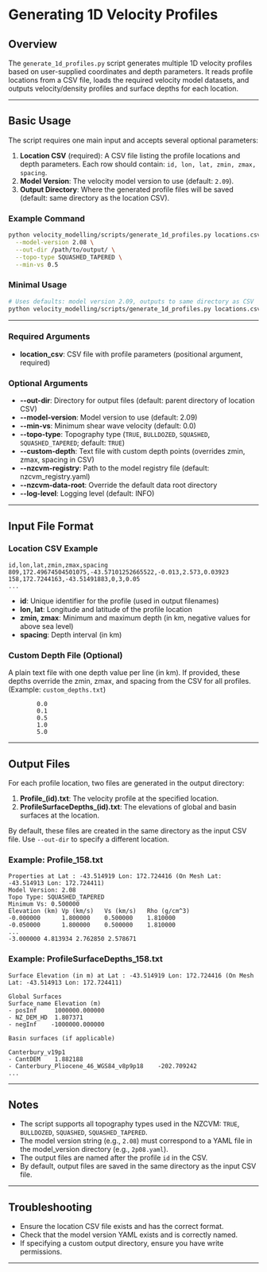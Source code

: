 # Generating 1D Velocity Profiles

## Overview

The `generate_1d_profiles.py` script generates multiple 1D velocity profiles based on user-supplied coordinates and depth parameters. It reads profile locations from a CSV file, loads the required velocity model datasets, and outputs velocity/density profiles and surface depths for each location.

---

## Basic Usage

The script requires one main input and accepts several optional parameters:

1. **Location CSV** (required): A CSV file listing the profile locations and depth parameters. Each row should contain: `id, lon, lat, zmin, zmax, spacing`.
2. **Model Version**: The velocity model version to use (default: `2.09`).
3. **Output Directory**: Where the generated profile files will be saved (default: same directory as the location CSV).

### Example Command

```bash
python velocity_modelling/scripts/generate_1d_profiles.py locations.csv \
  --model-version 2.08 \
  --out-dir /path/to/output/ \
  --topo-type SQUASHED_TAPERED \
  --min-vs 0.5
```

### Minimal Usage

```bash
# Uses defaults: model version 2.09, outputs to same directory as CSV
python velocity_modelling/scripts/generate_1d_profiles.py locations.csv
```

---

### Required Arguments

- **location_csv**: CSV file with profile parameters (positional argument, required)

### Optional Arguments

- **--out-dir**: Directory for output files (default: parent directory of location CSV)
- **--model-version**: Model version to use (default: 2.09)
- **--min-vs**: Minimum shear wave velocity (default: 0.0)
- **--topo-type**: Topography type (`TRUE`, `BULLDOZED`, `SQUASHED`, `SQUASHED_TAPERED`; default: `TRUE`)
- **--custom-depth**: Text file with custom depth points (overrides zmin, zmax, spacing in CSV)
- **--nzcvm-registry**: Path to the model registry file (default: nzcvm_registry.yaml)
- **--nzcvm-data-root**: Override the default data root directory
- **--log-level**: Logging level (default: INFO)

---

## Input File Format

### Location CSV Example

```csv
id,lon,lat,zmin,zmax,spacing
809,172.49674504501075,-43.57101252665522,-0.013,2.573,0.03923
158,172.7244163,-43.51491883,0,3,0.05
...
```

- **id**: Unique identifier for the profile (used in output filenames)
- **lon, lat**: Longitude and latitude of the profile location
- **zmin, zmax**: Minimum and maximum depth (in km, negative values for above sea level)
- **spacing**: Depth interval (in km)

### Custom Depth File (Optional)

A plain text file with one depth value per line (in km). If provided, these depths override the zmin, zmax, and spacing from the CSV for all profiles.
(Example: `custom_depths.txt`)
```angular2html
        0.0
        0.1
        0.5
        1.0
        5.0
```

---

## Output Files

For each profile location, two files are generated in the output directory:

1. **Profile_(id).txt**: The velocity profile at the specified location.
2. **ProfileSurfaceDepths_(id).txt**: The elevations of global and basin surfaces at the location.

By default, these files are created in the same directory as the input CSV file. Use `--out-dir` to specify a different location.

### Example: Profile_158.txt

```
Properties at Lat : -43.514919 Lon: 172.724416 (On Mesh Lat: -43.514913 Lon: 172.724411)
Model Version: 2.08
Topo Type: SQUASHED_TAPERED
Minimum Vs: 0.500000
Elevation (km) Vp (km/s)   Vs (km/s)   Rho (g/cm^3)
-0.000000      1.800000    0.500000    1.810000
-0.050000      1.800000    0.500000    1.810000
...
-3.000000 4.813934 2.762850 2.578671
```

### Example: ProfileSurfaceDepths_158.txt

```
Surface Elevation (in m) at Lat : -43.514919 Lon: 172.724416 (On Mesh Lat: -43.514913 Lon: 172.724411)

Global Surfaces
Surface_name Elevation (m)
- posInf     1000000.000000
- NZ_DEM_HD  1.807371
- negInf    -1000000.000000

Basin surfaces (if applicable)

Canterbury_v19p1
- CantDEM    1.882188
- Canterbury_Pliocene_46_WGS84_v8p9p18    -202.709242
...
```

---

## Notes

- The script supports all topography types used in the NZCVM: `TRUE`, `BULLDOZED`, `SQUASHED`, `SQUASHED_TAPERED`.
- The model version string (e.g., `2.08`) must correspond to a YAML file in the model_version directory (e.g., `2p08.yaml`).
- The output files are named after the profile `id` in the CSV.
- By default, output files are saved in the same directory as the input CSV file.

---

## Troubleshooting

- Ensure the location CSV file exists and has the correct format.
- Check that the model version YAML exists and is correctly named.
- If specifying a custom output directory, ensure you have write permissions.

---
